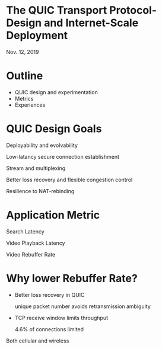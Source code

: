 # The QUIC Transport Protocol- Design and Internet-Scale Deployment

Nov. 12, 2019

# Outline

- QUIC design and experimentation 
- Metrics
- Experiences

 # QUIC Design Goals

Deployability and evolvability

Low-latancy secure connection establishment

Stream and multiplexing

Better loss recovery and flexible congestion control

Resilience to NAT-rebinding

# Application Metric

Search Latency

Video Playback Latency

Video Rebuffer Rate

# Why lower Rebuffer Rate?

- Better loss recovery in QUIC

  unique packet number avoids retransmission ambiguity

- TCP receive window limits throughput

  4.6% of connections limited

Both cellular and wireless